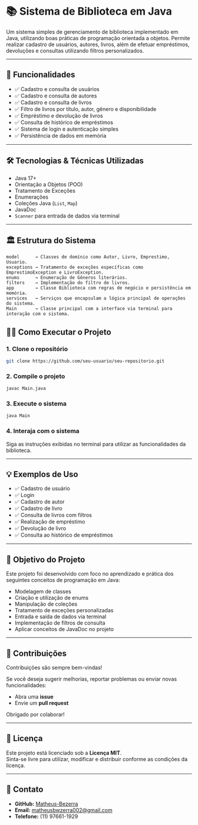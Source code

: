 # 📚 Sistema de Biblioteca em Java

Um sistema simples de gerenciamento de biblioteca implementado em Java, utilizando boas práticas de programação orientada a objetos. Permite realizar cadastro de usuários, autores, livros, além de efetuar empréstimos, devoluções e consultas utilizando filtros personalizados.

---

## 🚀 Funcionalidades

- ✅ Cadastro e consulta de usuários  
- ✅ Cadastro e consulta de autores  
- ✅ Cadastro e consulta de livros  
- ✅ Filtro de livros por título, autor, gênero e disponibilidade  
- ✅ Empréstimo e devolução de livros  
- ✅ Consulta de histórico de empréstimos  
- ✅ Sistema de login e autenticação simples  
- ✅ Persistência de dados em memória  

---

## 🛠️ Tecnologias & Técnicas Utilizadas

- Java 17+
- Orientação a Objetos (POO)
- Tratamento de Exceções
- Enumerações
- Coleções Java (`List`, `Map`)
- JavaDoc
- `Scanner` para entrada de dados via terminal

---

## 🏛️ Estrutura do Sistema

```plaintext
model      → Classes de domínio como Autor, Livro, Emprestimo, Usuario.
exceptions → Tratamento de exceções específicas como EmprestimoException e LivroException.
enums      → Enumeração de Gêneros literários.
filters    → Implementação do filtro de livros.
app        → Classe Biblioteca com regras de negócio e persistência em memória.
services   → Serviços que encapsulam a lógica principal de operações do sistema.
Main       → Classe principal com a interface via terminal para interação com o sistema.
```

## 🏃‍♂️ Como Executar o Projeto

### 1. Clone o repositório

```bash
git clone https://github.com/seu-usuario/seu-repositorio.git
```

### 2. Compile o projeto

```bash
javac Main.java
```
### 3. Execute o sistema

```bash
java Main
```

### 4. Interaja com o sistema
Siga as instruções exibidas no terminal para utilizar as funcionalidades da biblioteca.

---

## 💡 Exemplos de Uso

- ✅ Cadastro de usuário
- ✅ Login
- ✅ Cadastro de autor
- ✅ Cadastro de livro
- ✅ Consulta de livros com filtros
- ✅ Realização de empréstimo
- ✅ Devolução de livro
- ✅ Consulta ao histórico de empréstimos

---

## 🎯 Objetivo do Projeto

Este projeto foi desenvolvido com foco no aprendizado e prática dos seguintes conceitos de programação em Java:

- Modelagem de classes
- Criação e utilização de enums
- Manipulação de coleções
- Tratamento de exceções personalizadas
- Entrada e saída de dados via terminal
- Implementação de filtros de consulta
- Aplicar conceitos de JavaDoc no projeto

---

## 🤝 Contribuições

Contribuições são sempre bem-vindas!

Se você deseja sugerir melhorias, reportar problemas ou enviar novas funcionalidades:

- Abra uma **issue**
- Envie um **pull request**

Obrigado por colaborar!

---

## 📝 Licença

Este projeto está licenciado sob a **Licença MIT**.  
Sinta-se livre para utilizar, modificar e distribuir conforme as condições da licença.

---

## 📩 Contato

- **GitHub:** [Matheus-Bezerra](https://github.com/Matheus-Bezerra)  
- **Email:** matheusbwzerra002@gmail.com
- **Telefone:** (11) 97661-1929
